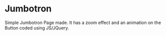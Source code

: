 # Jumbotron
Simple Jumbotron Page made. It has a zoom effect and an animation on the Button coded using JS/JQuery.  
